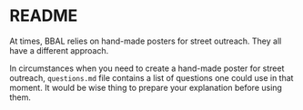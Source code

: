 # README

At times, BBAL relies on hand-made posters for street outreach.  They all have a different approach.

In circumstances when you need to create a hand-made poster for street outreach, `questions.md` file contains a list of questions one could use in that moment.  It would be wise thing to prepare your explanation before using them.
